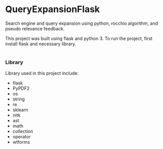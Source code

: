 # QueryExpansionFlask
Search engine and query expansion using python, rocchio algorithm, and pseudo relevance feedback.

This project was built using flask and python 3.
To run the project, first install flask and necessary library.
<br><br>
### Library
Library used in this project include:
- flask
- PyPDF2
- os
- string
- re
- sklearn
- nltk
- ast
- math
- collection
- operator
- wtforms
